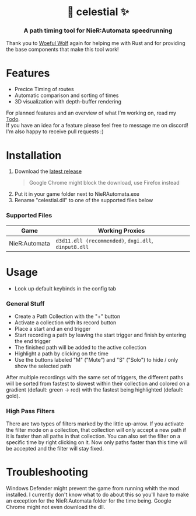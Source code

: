 <h1 align="center">🌌 celestial ✨</h1>
<h3 align="center">A path timing tool for NieR:Automata speedrunning</h3>

Thank you to [Woeful Wolf](https://github.com/WoefulWolf/) again for helping me with Rust and for providing the base components that make this tool work!

# Features
- Precice Timing of routes
- Automatic comparison and sorting of times
- 3D visualization with depth-buffer rendering

For planned features and an overview of what I'm working on, read my [Todo](https://github.com/Hellbufl/celestial/blob/main/TODO.md).\
If you have an idea for a feature please feel free to message me on discord!\
I'm also happy to receive pull requests :)

# Installation
1. Download the [latest release](https://github.com/Hellbufl/celestial/releases)
    > Google Chrome might block the download, use Firefox instead
2. Put it in your game folder next to NieRAutomata.exe
3. Rename "celestial.dll" to one of the supported files below

### Supported Files
| Game          | Working Proxies                           |
| ---           | ---                                       |
| NieR:Automata | `d3d11.dll (recommended)`, `dxgi.dll`, `dinput8.dll`    |

# Usage
- Look up default keybinds in the config tab

### General Stuff
- Create a Path Collection with the "+" button
- Activate a collection with its record button
- Place a start and an end trigger
- Start recording a path by leaving the start trigger and finish by entering the end trigger
- The finished path will be added to the active collection
- Highlight a path by clicking on the time
- Use the buttons labeled "M" ("Mute") and "S" ("Solo") to hide / only show the selected path

After multiple recordings with the same set of triggers, the different paths will be sorted from fastest to slowest within their collection and colored on a gradient (default: green -> red) with the fastest being highlighted (default: gold).

### High Pass Filters
There are two types of filters marked by the little up-arrow.
If you activate the filter mode on a collection, that collection will only accept a new path if it is faster than all paths in that collection.
You can also set the filter on a specific time by right clicking on it. Now only paths faster than this time will be accepted and the filter will stay fixed.

# Troubleshooting
Windows Defender might prevent the game from running whith the mod installed. I currently don't know what to do about this so you'll have to make an exception for the NieR:Automata folder for the time being.
Google Chrome might not even download the dll.

<!--
### Separate Paths
- Activate "Direct Mode" in the Config tab
- The "Create Trigger" keybinds now directly start and end the recording respectively
-->

<!--
# Known Issues
-->

